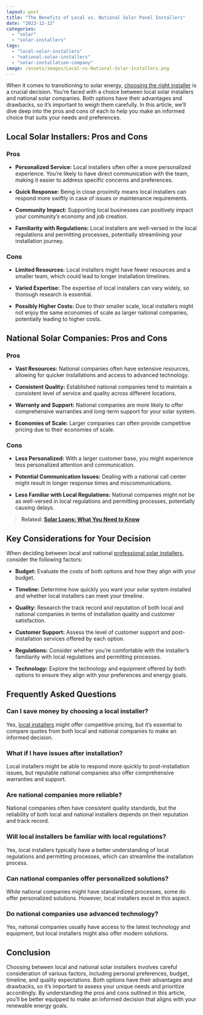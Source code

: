 ```yaml
---
layout: post
title: "The Benefits of Local vs. National Solar Panel Installers"
date: "2023-12-12"
categories: 
  - "solar"
  - "solar-installers"
tags: 
  - "local-solar-installers"
  - "national-solar-installers"
  - "solar-installation-company"
image: /assets/images/Local-vs-National-Solar-Installers.png
---
```


When it comes to transitioning to solar energy, [choosing the right installer](/the-power-of-the-sun-factors-to-consider-when-choosing-the-best-solar-installers-near-me/) is a crucial decision. You’re faced with a choice between local solar installers and national solar companies. Both options have their advantages and drawbacks, so it’s important to weigh them carefully. In this article, we’ll dive deep into the pros and cons of each to help you make an informed choice that suits your needs and preferences.

## Local Solar Installers: Pros and Cons

### Pros

- **Personalized Service:** Local installers often offer a more personalized experience. You’re likely to have direct communication with the team, making it easier to address specific concerns and preferences.

- **Quick Response:** Being in close proximity means local installers can respond more swiftly in case of issues or maintenance requirements.

- **Community Impact:** Supporting local businesses can positively impact your community’s economy and job creation.

- **Familiarity with Regulations:** Local installers are well-versed in the local regulations and permitting processes, potentially streamlining your installation journey.

### Cons

- **Limited Resources:** Local installers might have fewer resources and a smaller team, which could lead to longer installation timelines.

- **Varied Expertise:** The expertise of local installers can vary widely, so thorough research is essential.

- **Possibly Higher Costs:** Due to their smaller scale, local installers might not enjoy the same economies of scale as larger national companies, potentially leading to higher costs.

## National Solar Companies: Pros and Cons

### Pros

- **Vast Resources:** National companies often have extensive resources, allowing for quicker installations and access to advanced technology.

- **Consistent Quality:** Established national companies tend to maintain a consistent level of service and quality across different locations.

- **Warranty and Support:** National companies are more likely to offer comprehensive warranties and long-term support for your solar system.

- **Economies of Scale:** Larger companies can often provide competitive pricing due to their economies of scale.

### Cons

- **Less Personalized:** With a larger customer base, you might experience less personalized attention and communication.

- **Potential Communication Issues:** Dealing with a national call center might result in longer response times and miscommunications.

- **Less Familiar with Local Regulations:** National companies might not be as well-versed in local regulations and permitting processes, potentially causing delays.
    

> **Related: [Solar Loans: What You Need to Know](/solar-loans-what-you-need-to-know/)**

## Key Considerations for Your Decision

When deciding between local and national [professional solar installers](/professional-solar-installers/), consider the following factors:

- **Budget:** Evaluate the costs of both options and how they align with your budget.

- **Timeline:** Determine how quickly you want your solar system installed and whether local installers can meet your timeline.

- **Quality:** Research the track record and reputation of both local and national companies in terms of installation quality and customer satisfaction.

- **Customer Support:** Assess the level of customer support and post-installation services offered by each option.

- **Regulations:** Consider whether you’re comfortable with the installer’s familiarity with local regulations and permitting processes.

- **Technology:** Explore the technology and equipment offered by both options to ensure they align with your preferences and energy goals.

## Frequently Asked Questions

### Can I save money by choosing a local installer?

Yes, [local installers](/solar-energy-made-personal-benefits-of-working-with-local-solar-installers-near-me/) might offer competitive pricing, but it’s essential to compare quotes from both local and national companies to make an informed decision.

### What if I have issues after installation?

Local installers might be able to respond more quickly to post-installation issues, but reputable national companies also offer comprehensive warranties and support.

### Are national companies more reliable?

National companies often have consistent quality standards, but the reliability of both local and national installers depends on their reputation and track record.

### Will local installers be familiar with local regulations?

Yes, local installers typically have a better understanding of local regulations and permitting processes, which can streamline the installation process.

### Can national companies offer personalized solutions?

While national companies might have standardized processes, some do offer personalized solutions. However, local installers excel in this aspect.

### Do national companies use advanced technology?

Yes, national companies usually have access to the latest technology and equipment, but local installers might also offer modern solutions.

## Conclusion

Choosing between local and national solar installers involves careful consideration of various factors, including personal preferences, budget, timeline, and quality expectations. Both options have their advantages and drawbacks, so it’s important to assess your unique needs and prioritize accordingly. By understanding the pros and cons outlined in this article, you’ll be better equipped to make an informed decision that aligns with your renewable energy goals.
